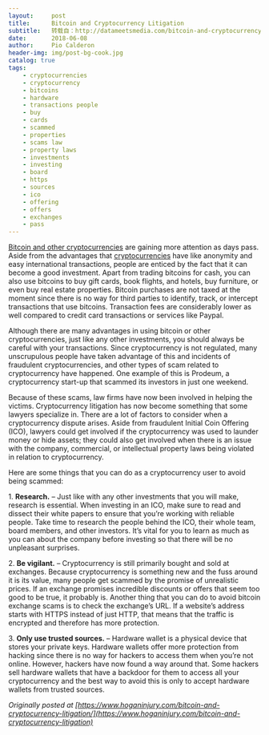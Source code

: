 ```yaml
---
layout:     post
title:      Bitcoin and Cryptocurrency Litigation
subtitle:   转载自：http://datameetsmedia.com/bitcoin-and-cryptocurrency-litigation/
date:       2018-06-08
author:     Pio Calderon
header-img: img/post-bg-cook.jpg
catalog: true
tags:
    - cryptocurrencies
    - cryptocurrency
    - bitcoins
    - hardware
    - transactions people
    - buy
    - cards
    - scammed
    - properties
    - scams law
    - property laws
    - investments
    - investing
    - board
    - https
    - sources
    - ico
    - offering
    - offers
    - exchanges
    - pass
---
```






[Bitcoin and other cryptocurrencies](http://datameetsmedia.com/how-to-deal-with-financial-losses-caused-by-bitcoin-and-ethereum) are gaining more attention as days pass. Aside from the advantages that [cryptocurrencies](http://datameetsmedia.com/how-to-invest-in-bitcoin-in-the-philippines) have like anonymity and easy international transactions, people are enticed by the fact that it can become a good investment. Apart from trading bitcoins for cash, you can also use bitcoins to buy gift cards, book flights, and hotels, buy furniture, or even buy real estate properties. Bitcoin purchases are not taxed at the moment since there is no way for third parties to identify, track, or intercept transactions that use bitcoins. Transaction fees are considerably lower as well compared to credit card transactions or services like Paypal.

Although there are many advantages in using bitcoin or other cryptocurrencies, just like any other investments, you should always be careful with your transactions. Since cryptocurrency is not regulated, many unscrupulous people have taken advantage of this and incidents of fraudulent cryptocurrencies, and other types of scam related to cryptocurrency have happened. One example of this is Prodeum, a cryptocurrency start-up that scammed its investors in just one weekend.

Because of these scams, law firms have now been involved in helping the victims. Cryptocurrency litigation has now become something that some lawyers specialize in. There are a lot of factors to consider when a cryptocurrency dispute arises. Aside from fraudulent Initial Coin Offering (ICO), lawyers could get involved if the cryptocurrency was used to launder money or hide assets; they could also get involved when there is an issue with the company, commercial, or intellectual property laws being violated in relation to cryptocurrency.





Here are some things that you can do as a cryptocurrency user to avoid being scammed:

1. **Research.** – Just like with any other investments that you will make, research is essential. When investing in an ICO, make sure to read and dissect their white papers to ensure that you’re working with reliable people. Take time to research the people behind the ICO, their whole team, board members, and other investors. It’s vital for you to learn as much as you can about the company before investing so that there will be no unpleasant surprises.

2. **Be vigilant.** – Cryptocurrency is still primarily bought and sold at exchanges. Because cryptocurrency is something new and the fuss around it is its value, many people get scammed by the promise of unrealistic prices. If an exchange promises incredible discounts or offers that seem too good to be true, it probably is. Another thing that you can do to avoid bitcoin exchange scams is to check the exchange’s URL. If a website’s address starts with HTTPS instead of just HTTP, that means that the traffic is encrypted and therefore has more protection.

3. **Only use trusted sources.** – Hardware wallet is a physical device that stores your private keys. Hardware wallets offer more protection from hacking since there is no way for hackers to access them when you’re not online. However, hackers have now found a way around that. Some hackers sell hardware wallets that have a backdoor for them to access all your cryptocurrency and the best way to avoid this is only to accept hardware wallets from trusted sources.





*Originally posted at [https://www.hoganinjury.com/bitcoin-and-cryptocurrency-litigation/](https://www.hoganinjury.com/bitcoin-and-cryptocurrency-litigation)*

